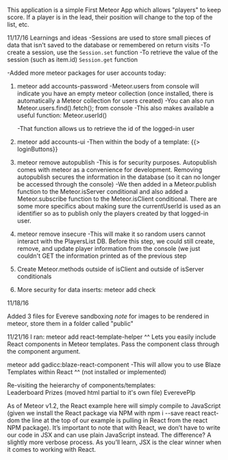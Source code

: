 
This application is a simple First Meteor App which allows "players" to keep score.  If a player is in the lead, their position will change to the top of the list, etc.

<!-- http://meteortips.com/first-meteor-tutorial -->


11/17/16  Learnings and ideas
-Sessions are used to store small pieces of data that isn't saved to the database or remembered on return visits
-To create a session, use the  ```Session.set``` function
-To retrieve the value of the session (such as item.id) ```Session.get``` function

-Added more meteor packages for user accounts today:
1. meteor add accounts-password
  -Meteor.users from console will indicate you have an empty meteor collection (once installed, there is automatically a Meteor collection for users created)
  -You can also run Meteor.users.find().fetch(); from console
  -This also makes available a useful function:
     Meteor.userId()   

    -That function allows us to retrieve the id of the logged-in user

2. meteor add accounts-ui
  -Then within the body of a template:   {{> loginButtons}}

3.  meteor remove autopublish
  -This is for security purposes.  Autopublish comes with meteor as a convenience for development.  Removing autopublish secures the information in the database (so it can no longer be accessed through the console)
  -We then added in a Meteor.publish function to the Meteor.isServer conditional and also added a Meteor.subscribe function to the Meteor.isClient conditional.  There are some more specifics about making sure the currentUserId is used as an identifier so as to publish only the players created by that logged-in user.

4. meteor remove insecure
  -This will make it so random users cannot interact with the PlayersList DB. Before this step, we could still create, remove, and update player information from the console (we just couldn't GET the information printed as of the previous step

5.  Create Meteor.methods outside of isClient and outside of isServer conditionals

6.  More security for data inserts:    meteor add check

11/18/16

Added 3 files for Evereve sandboxing
*note*  for images to be rendered in meteor, store them in a folder called "public"

11/21/16
I ran:
meteor add react-template-helper
^^ Lets you easily include React components in Meteor templates. Pass the component class through the component argument.


meteor add gadicc:blaze-react-component
-This will allow you to use Blaze Templates within React ^^  (not installed or implemented)

Re-visiting the heierarchy of components/templates:  
Leaderboard
  Prizes (moved html partial to it's own file)
  EverevePlp


  As of Meteor v1.2, the React example here will simply compile to JavaScript (given we install the React package via NPM with npm i --save react react-dom the line at the top of our example is pulling in React from the react NPM package). It’s important to note that with React, we don’t have to write our code in JSX and can use plain JavaScript instead. The difference? A slightly more verbose process. As you’ll learn, JSX is the clear winner when it comes to working with React.
